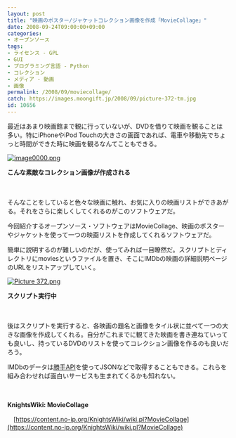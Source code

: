 ```yaml
---
layout: post
title: "映画のポスター/ジャケットコレクション画像を作成「MovieCollage」"
date: 2008-09-24T09:00:00+09:00
categories:
- オープンソース
tags: 
- ライセンス - GPL
- GUI
- プログラミング言語 - Python
- コレクション
- メディア - 動画
- 画像
permalink: /2008/09/moviecollage/
catch: https://images.moongift.jp/2008/09/picture-372-tm.jpg
id: 10656
---
```

最近はあまり映画館まで観に行っていないが、DVDを借りて映画を観ることは多い。特にiPhoneやiPod Touchの大きさの画面であれば、電車や移動先でちょっと時間ができた時に映画を観るなんてこともできる。

  

[![image0000.png](https://images.moongift.jp/2008/09/image0000-tm.jpg)](https://images.moongift.jp/2008/09/image0000.jpg)  
  
**こんな素敵なコレクション画像が作成される**

  

　

  

そんなことをしていると色々な映画に触れ、お気に入りの映画リストができあがる。それをさらに楽しくしてくれるのがこのソフトウェアだ。

  

今回紹介するオープンソース・ソフトウェアはMovieCollage、映画のポスターやジャケットを使って一つの映画リストを作成してくれるソフトウェアだ。

  
  
<!--more-->  

簡単に説明するのが難しいのだが、使ってみれば一目瞭然だ。スクリプトとディレクトリにmoviesというファイルを置き、そこにIMDbの映画の詳細説明ページのURLをリストアップしていく。

  

[![Picture 372.png](https://images.moongift.jp/2008/09/picture-372-tm.jpg)](https://images.moongift.jp/2008/09/picture-372.jpg)  
  
**スクリプト実行中**

  

　

  

後はスクリプトを実行すると、各映画の題名と画像をタイル状に並べて一つの大きな画像を作成してくれる。自分がこれまでに観てきた映画を書き連ねていっても良いし、持っているDVDのリストを使ってコレクション画像を作るのも良いだろう。

  

IMDbのデータは[勝手API](http://www.trynt.com/trynt-movie-imdb-api/)を使ってJSONなどで取得することもできる。これらを組み合わせれば面白いサービスも生まれてくるかも知れない。

  

　

  

**KnightsWiki: MovieCollage**  
  
　[https://content.no-ip.org/KnightsWiki/wiki.pl?MovieCollage](https://content.no-ip.org/KnightsWiki/wiki.pl?MovieCollage)

  
